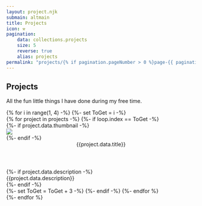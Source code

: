 ```yaml
---
layout: project.njk
submain: altmain
title: Projects
icon: ⚒
pagination:
    data: collections.projects
    size: 5
    reverse: true
    alias: projects
permalink: "projects/{% if pagination.pageNumber > 0 %}page-{{ pagination.pageNumber + 1 }}/{% endif %}index.html"
---
```


## Projects
All the fun little things I have done during my free time.

<div class="project-gallery py-4 pt-3">
    {% for i in range(1, 4) -%}
        {%- set ToGet = i -%}
        <div class="project-row">
            {% for project in projects -%}
                {%- if loop.index == ToGet -%}
                <div class="project-box p-exclude">
                    {%- if project.data.thumbnail -%}
                    <div class="project-box-thumbnail">
                        <img src="{{project.url}}/{{project.data.thumbnail}}"></img>
                    </div>
                    {%- endif -%}
                    <div class="project-box-info">
                        <header class="ff-firacode">{{project.data.title}}</header>
                        {%- if project.data.description -%}<section class="project-description my-0 ff-firacode">{{project.data.description}}</section> {%- endif -%}
                    </div>
                    <a href="{% if project.data.url -%} {{project.data.url}} {%- else -%} {{project.url}} {%- endif %}" class="entry-link"></a>
                </div>
                {%- set ToGet = ToGet + 3 -%}
                {%- endif -%}
            {%- endfor %}
        </div>
    {%- endfor %}
</div>